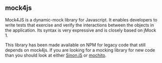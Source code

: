## mock4js

Mock4JS is a dynamic-mock library for Javascript. It enables developers to write tests that exercise and verify the interactions between the objects in the application. Its syntax is very expressive and is closely based on jMock 1.

This library has been made available on NPM for legacy code that still depends on mock4js. If you are looking for a mocking library for new code than you should look at either [Sinon.jS](http://sinonjs.org/) or [mochito](https://www.npmjs.com/package/mochito).
